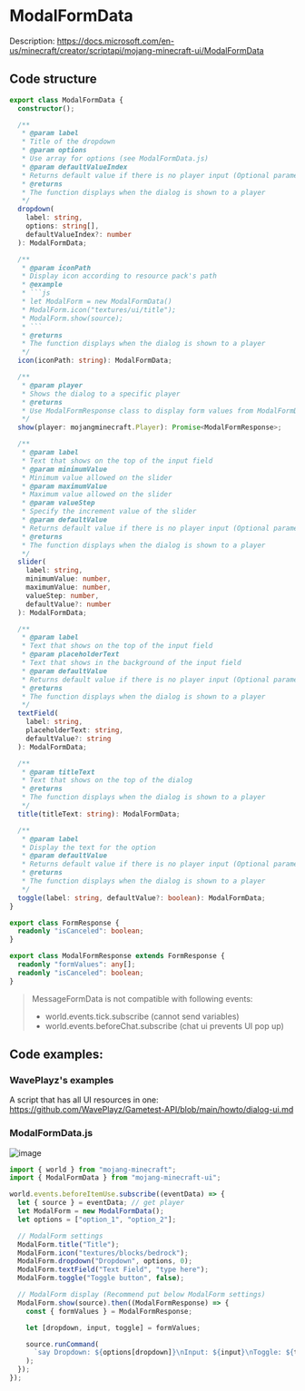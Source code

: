 # ModalFormData

Description: https://docs.microsoft.com/en-us/minecraft/creator/scriptapi/mojang-minecraft-ui/ModalFormData

## Code structure

````ts
export class ModalFormData {
  constructor();

  /**
   * @param label
   * Title of the dropdown
   * @param options
   * Use array for options (see ModalFormData.js)
   * @param defaultValueIndex
   * Returns default value if there is no player input (Optional parameter)
   * @returns
   * The function displays when the dialog is shown to a player
   */
  dropdown(
    label: string,
    options: string[],
    defaultValueIndex?: number
  ): ModalFormData;

  /**
   * @param iconPath
   * Display icon according to resource pack's path
   * @example
   * ```js
   * let ModalForm = new ModalFormData()
   * ModalForm.icon("textures/ui/title");
   * ModalForm.show(source);
   * ```
   * @returns
   * The function displays when the dialog is shown to a player
   */
  icon(iconPath: string): ModalFormData;

  /**
   * @param player
   * Shows the dialog to a specific player
   * @returns
   * Use ModalFormResponse class to display form values from ModalFormData class
   */
  show(player: mojangminecraft.Player): Promise<ModalFormResponse>;

  /**
   * @param label
   * Text that shows on the top of the input field
   * @param minimumValue
   * Minimum value allowed on the slider
   * @param maximumValue
   * Maximum value allowed on the slider
   * @param valueStep
   * Specify the increment value of the slider
   * @param defaultValue
   * Returns default value if there is no player input (Optional parameter)
   * @returns
   * The function displays when the dialog is shown to a player
   */
  slider(
    label: string,
    minimumValue: number,
    maximumValue: number,
    valueStep: number,
    defaultValue?: number
  ): ModalFormData;

  /**
   * @param label
   * Text that shows on the top of the input field
   * @param placeholderText
   * Text that shows in the background of the input field
   * @param defaultValue
   * Returns default value if there is no player input (Optional parameter)
   * @returns
   * The function displays when the dialog is shown to a player
   */
  textField(
    label: string,
    placeholderText: string,
    defaultValue?: string
  ): ModalFormData;

  /**
   * @param titleText
   * Text that shows on the top of the dialog
   * @returns
   * The function displays when the dialog is shown to a player
   */
  title(titleText: string): ModalFormData;

  /**
   * @param label
   * Display the text for the option
   * @param defaultValue
   * Returns default value if there is no player input (Optional parameter)
   * @returns
   * The function displays when the dialog is shown to a player
   */
  toggle(label: string, defaultValue?: boolean): ModalFormData;
}
````

```ts
export class FormResponse {
  readonly "isCanceled": boolean;
}
```

```ts
export class ModalFormResponse extends FormResponse {
  readonly "formValues": any[];
  readonly "isCanceled": boolean;
}
```

> MessageFormData is not compatible with following events:
>
> - world.events.tick.subscribe (cannot send variables)
> - world.events.beforeChat.subscribe (chat ui prevents UI pop up)

## Code examples:

### WavePlayz's examples

A script that has all UI resources in one:
https://github.com/WavePlayz/Gametest-API/blob/main/howto/dialog-ui.md

### ModalFormData.js

![image](https://media.discordapp.net/attachments/854033525546942464/944382583444234240/unknown.png)

```js
import { world } from "mojang-minecraft";
import { ModalFormData } from "mojang-minecraft-ui";

world.events.beforeItemUse.subscribe((eventData) => {
  let { source } = eventData; // get player
  let ModalForm = new ModalFormData();
  let options = ["option_1", "option_2"];

  // ModalForm settings
  ModalForm.title("Title");
  ModalForm.icon("textures/blocks/bedrock");
  ModalForm.dropdown("Dropdown", options, 0);
  ModalForm.textField("Text Field", "type here");
  ModalForm.toggle("Toggle button", false);

  // ModalForm display (Recommend put below ModalForm settings)
  ModalForm.show(source).then((ModalFormResponse) => {
    const { formValues } = ModalFormResponse;

    let [dropdown, input, toggle] = formValues;

    source.runCommand(
      `say Dropdown: ${options[dropdown]}\nInput: ${input}\nToggle: ${toggle}`
    );
  });
});
```
